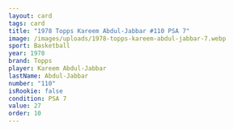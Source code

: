 ```yaml
---
layout: card
tags: card
title: "1978 Topps Kareem Abdul-Jabbar #110 PSA 7"
image: /images/uploads/1978-topps-kareem-abdul-jabbar-7.webp
sport: Basketball
year: 1978
brand: Topps
player: Kareem Abdul-Jabbar
lastName: Abdul-Jabbar
number: "110"
isRookie: false
condition: PSA 7
value: 27
order: 10
---
```

